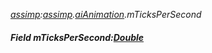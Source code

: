 _[assimp](../../modules/assimp/assimp-module.md):[assimp](../../modules/assimp/assimp-module.md).[aiAnimation](../../modules/assimp/assimp-aianimation.md).mTicksPerSecond_
##### Field mTicksPerSecond:[Double](../../modules/wonkey/wonkey-types-double.md)
